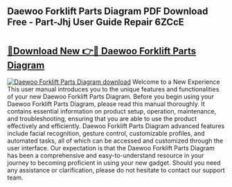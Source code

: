 ## Daewoo Forklift Parts Diagram PDF Download Free - Part-Jhj User Guide Repair 6ZCcE

# <h2><a href="http://dfj33s.blite.top/?on=Daewoo+Forklift+Parts+Diagram">🔗Download New 👉🔴 Daewoo Forklift Parts Diagram</a></h2>

[![Daewoo Forklift Parts Diagram download](https://i.imgur.com/lujVjoI.png)](http://dfj33s.blite.top/?on=Daewoo+Forklift+Parts+Diagram)
Welcome to a New Experience This user manual introduces you to the unique features and functionalities of your new Daewoo Forklift Parts Diagram. Before you begin using your Daewoo Forklift Parts Diagram, please read this manual thoroughly. It contains essential information on product setup, operation, maintenance, and troubleshooting, ensuring that you are able to use the product effectively and efficiently. Daewoo Forklift Parts Diagram advanced features include facial recognition, gesture control, customizable profiles, and automated tasks, all of which can be accessed and customized through the user interface. Our expectation is that the Daewoo Forklift Parts Diagram has been a comprehensive and easy-to-understand resource in your journey to becoming proficient in using your new gadget. Should you need any assistance or clarification, please do not hesitate to contact our support team.
